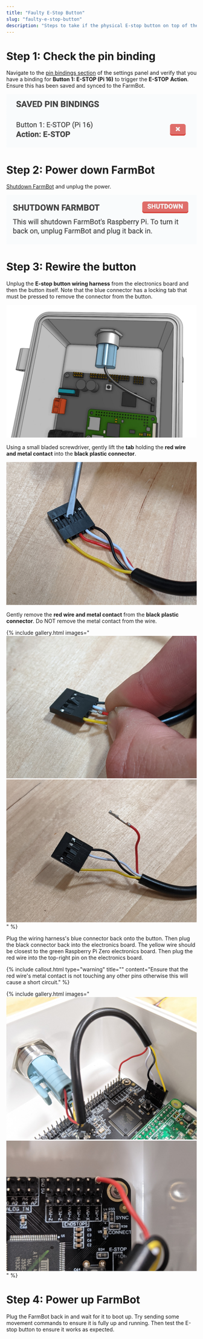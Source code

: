 ```yaml
---
title: "Faulty E-Stop Button"
slug: "faulty-e-stop-button"
description: "Steps to take if the physical E-stop button on top of the electronics box is not working"
---
```


# Step 1: Check the pin binding
Navigate to the [pin bindings section](https://my.farm.bot/app/designer/settings?highlight=pin_bindings) of the settings panel and verify that you have a binding for **Button 1: E-STOP (Pi 16)** to trigger the **E-STOP** **Action**. Ensure this has been saved and synced to the FarmBot.

![e-stop pin binding](_images/e-stop_pin_binding.png)

# Step 2: Power down FarmBot
[Shutdown FarmBot](https://my.farm.bot/app/designer/settings?highlight=shutdown_farmbot) and unplug the power.

![shutdown button](_images/shutdown_button.png)

# Step 3: Rewire the button
Unplug the **E-stop button wiring harness** from the electronics board and then the button itself. Note that the blue connector has a locking tab that must be pressed to remove the connector from the button.

![e-stop button wiring](_images/e-stop_button_wiring.jpeg)

Using a small bladed screwdriver, gently lift the **tab** holding the **red wire and metal contact** into the **black plastic connector**.

![lift black plastic tab for red wire](_images/lift_black_plastic_tab_for_red_wire.jpg)

Gently remove the **red wire and metal contact** from the **black plastic connector**. Do NOT remove the metal contact from the wire.

{% include gallery.html images="
![remove red wire from connector](_images/remove_red_wire_from_connector.jpg)
![red wire removed from connector](_images/red_wire_removed_from_connector.jpg)
" %}

Plug the wiring harness's blue connector back onto the button. Then plug the black connector back into the electronics board. The yellow wire should be closest to the green Raspberry Pi Zero electronics board. Then plug the red wire into the top-right pin on the electronics board.

{%
include callout.html
type="warning"
title=""
content="Ensure that the red wire's metal contact is not touching any other pins otherwise this will cause a short circuit."
%}

{% include gallery.html images="
![fixed e-stop button wiring](_images/fixed_e-stop_button_wiring.jpg)
![fixed e-stop button wiring close-up](_images/fixed_e-stop_button_wiring_close-up.jpg)
" %}

# Step 4: Power up FarmBot
Plug the FarmBot back in and wait for it to boot up. Try sending some movement commands to ensure it is fully up and running. Then test the E-stop button to ensure it works as expected.



